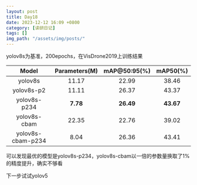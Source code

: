 ```yaml
---
layout: post
title: Day18
date: 2023-12-12 16:09 +0800
category: [读研日记]
tags: []
img_path: "/assets/img/posts/"
---
```


yolov8s为基准，200epochs，在VisDrone2019上训练结果

|Model            |Parameters(M)|mAP@50:95(%)|mAP50(%) |
|:---:            |:---:        |:---:       |:---:    |
|yolov8s          |11.17        |22.99       |38.46    |
|yolov8s-p2       |11.11        |26.37       |43.37    |
|yolov8s-p234     |**7.78**     |**26.49**   |**43.67**|
|yolov8s-cbam     |22.35        |22.76       |39.02    |
|yolov8s-cbam-p234|8.04         |26.36       |43.41    |

可以发现最优的模型是yolov8s-p234，yolov8s-cbam以一倍的参数量换取了1%的精度提升，确实不够看

下一步试试yolov5

